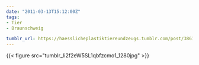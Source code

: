 ```yaml
---
date: "2011-03-13T15:12:00Z"
tags:
- Tier
- Braunschweig

tumblr_url: https://haesslicheplastiktiereundzeugs.tumblr.com/post/3861117393
---
```

{{< figure src="tumblr_li2f2eW5SL1qbfzcmo1_1280jpg" >}} 
